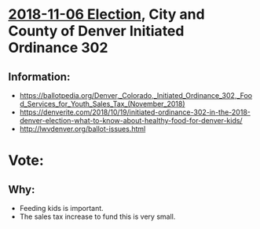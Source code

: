 # [2018-11-06 Election](../../README.md), City and County of Denver Initiated Ordinance 302

## Information:

* https://ballotpedia.org/Denver,_Colorado,_Initiated_Ordinance_302,_Food_Services_for_Youth_Sales_Tax_(November_2018)
* https://denverite.com/2018/10/19/initiated-ordinance-302-in-the-2018-denver-election-what-to-know-about-healthy-food-for-denver-kids/
* http://lwvdenver.org/ballot-issues.html

# Vote: 

## Why:

* Feeding kids is important.
* The sales tax increase to fund this is very small.
